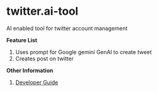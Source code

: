 # twitter.ai-tool
AI enabled tool for twitter account management 

**Feature List**

1. Uses prompt for Google gemini GenAI to create tweet 
2. Creates post on twitter


**Other Information**  

1. [Developer Guide][docu]

[docu]: DEVELOPER_GUIDE.md
